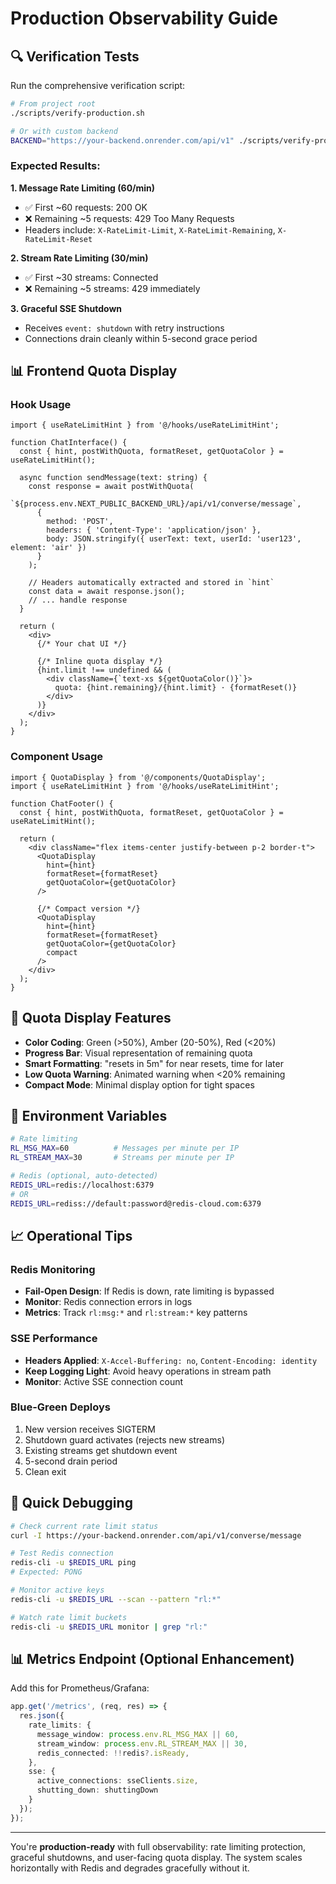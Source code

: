 # Production Observability Guide

## 🔍 Verification Tests

Run the comprehensive verification script:

```bash
# From project root
./scripts/verify-production.sh

# Or with custom backend
BACKEND="https://your-backend.onrender.com/api/v1" ./scripts/verify-production.sh
```

### Expected Results:

**1. Message Rate Limiting (60/min)**
- ✅ First ~60 requests: 200 OK
- ❌ Remaining ~5 requests: 429 Too Many Requests
- Headers include: `X-RateLimit-Limit`, `X-RateLimit-Remaining`, `X-RateLimit-Reset`

**2. Stream Rate Limiting (30/min)**
- ✅ First ~30 streams: Connected
- ❌ Remaining ~5 streams: 429 immediately

**3. Graceful SSE Shutdown**
- Receives `event: shutdown` with retry instructions
- Connections drain cleanly within 5-second grace period

## 📊 Frontend Quota Display

### Hook Usage

```tsx
import { useRateLimitHint } from '@/hooks/useRateLimitHint';

function ChatInterface() {
  const { hint, postWithQuota, formatReset, getQuotaColor } = useRateLimitHint();
  
  async function sendMessage(text: string) {
    const response = await postWithQuota(
      `${process.env.NEXT_PUBLIC_BACKEND_URL}/api/v1/converse/message`,
      {
        method: 'POST',
        headers: { 'Content-Type': 'application/json' },
        body: JSON.stringify({ userText: text, userId: 'user123', element: 'air' })
      }
    );
    
    // Headers automatically extracted and stored in `hint`
    const data = await response.json();
    // ... handle response
  }
  
  return (
    <div>
      {/* Your chat UI */}
      
      {/* Inline quota display */}
      {hint.limit !== undefined && (
        <div className={`text-xs ${getQuotaColor()}`}>
          quota: {hint.remaining}/{hint.limit} · {formatReset()}
        </div>
      )}
    </div>
  );
}
```

### Component Usage

```tsx
import { QuotaDisplay } from '@/components/QuotaDisplay';
import { useRateLimitHint } from '@/hooks/useRateLimitHint';

function ChatFooter() {
  const { hint, postWithQuota, formatReset, getQuotaColor } = useRateLimitHint();
  
  return (
    <div className="flex items-center justify-between p-2 border-t">
      <QuotaDisplay 
        hint={hint}
        formatReset={formatReset}
        getQuotaColor={getQuotaColor}
      />
      
      {/* Compact version */}
      <QuotaDisplay 
        hint={hint}
        formatReset={formatReset}
        getQuotaColor={getQuotaColor}
        compact
      />
    </div>
  );
}
```

## 🎨 Quota Display Features

- **Color Coding**: Green (>50%), Amber (20-50%), Red (<20%)
- **Progress Bar**: Visual representation of remaining quota
- **Smart Formatting**: "resets in 5m" for near resets, time for later
- **Low Quota Warning**: Animated warning when <20% remaining
- **Compact Mode**: Minimal display option for tight spaces

## 🚦 Environment Variables

```bash
# Rate limiting
RL_MSG_MAX=60          # Messages per minute per IP
RL_STREAM_MAX=30       # Streams per minute per IP

# Redis (optional, auto-detected)
REDIS_URL=redis://localhost:6379
# OR
REDIS_URL=rediss://default:password@redis-cloud.com:6379
```

## 📈 Operational Tips

### Redis Monitoring
- **Fail-Open Design**: If Redis is down, rate limiting is bypassed
- **Monitor**: Redis connection errors in logs
- **Metrics**: Track `rl:msg:*` and `rl:stream:*` key patterns

### SSE Performance
- **Headers Applied**: `X-Accel-Buffering: no`, `Content-Encoding: identity`
- **Keep Logging Light**: Avoid heavy operations in stream path
- **Monitor**: Active SSE connection count

### Blue-Green Deploys
1. New version receives SIGTERM
2. Shutdown guard activates (rejects new streams)
3. Existing streams get shutdown event
4. 5-second drain period
5. Clean exit

## 🔧 Quick Debugging

```bash
# Check current rate limit status
curl -I https://your-backend.onrender.com/api/v1/converse/message

# Test Redis connection
redis-cli -u $REDIS_URL ping
# Expected: PONG

# Monitor active keys
redis-cli -u $REDIS_URL --scan --pattern "rl:*"

# Watch rate limit buckets
redis-cli -u $REDIS_URL monitor | grep "rl:"
```

## 📊 Metrics Endpoint (Optional Enhancement)

Add this for Prometheus/Grafana:

```typescript
app.get('/metrics', (req, res) => {
  res.json({
    rate_limits: {
      message_window: process.env.RL_MSG_MAX || 60,
      stream_window: process.env.RL_STREAM_MAX || 30,
      redis_connected: !!redis?.isReady,
    },
    sse: {
      active_connections: sseClients.size,
      shutting_down: shuttingDown
    }
  });
});
```

---

You're **production-ready** with full observability: rate limiting protection, graceful shutdowns, and user-facing quota display. The system scales horizontally with Redis and degrades gracefully without it.